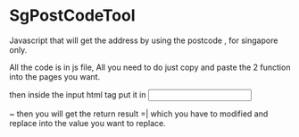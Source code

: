 # SgPostCodeTool
Javascript  that will get the address by using the postcode , for singapore only.

All the code is in js file, All you need to do just copy and paste the 2 function into the pages you want.

then inside the input html tag put it in <input type="text" onkeyup="getAddressByPostCode(this);">


~ then you will get the return result =| which you have to modified and replace into the value you want to replace.

